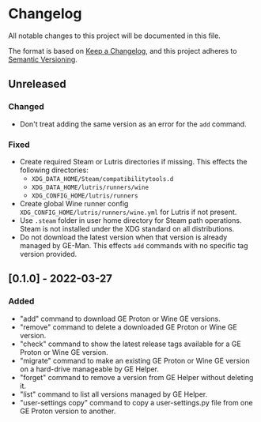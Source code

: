 # Changelog

All notable changes to this project will be documented in this file.

The format is based on [Keep a Changelog](https://keepachangelog.com/en/1.0.0/), and this project adheres
to [Semantic Versioning](https://semver.org/spec/v2.0.0.html).

## Unreleased

### Changed

* Don't treat adding the same version as an error for the `add` command.

### Fixed

* Create required Steam or Lutris directories if missing. This effects the following directories:
  * `XDG_DATA_HOME/Steam/compatibilitytools.d`
  * `XDG_DATA_HOME/lutris/runners/wine`
  * `XDG_CONFIG_HOME/lutris/runners`
* Create global Wine runner config `XDG_CONFIG_HOME/lutris/runners/wine.yml` for Lutris if not present.
* Use `.steam` folder in user home directory for Steam path operations. Steam is not installed under the XDG
  standard on all distributions.
* Do not download the latest version when that version is already managed by GE-Man. This effects `add` commands
  with no specific tag version provided.

## [0.1.0] - 2022-03-27

### Added

* "add" command to download GE Proton or Wine GE versions.
* "remove" command to delete a downloaded GE Proton or Wine GE version.
* "check" command to show the latest release tags available for a GE Proton or Wine GE version.
* "migrate" command to make an existing GE Proton or Wine GE version on a hard-drive manageable by GE Helper.
* "forget" command to remove a version from GE Helper without deleting it.
* "list" command to list all versions managed by GE Helper.
* "user-settings copy" command to copy a user-settings.py file from one GE Proton version to another.